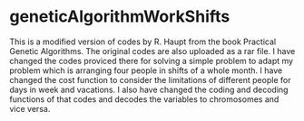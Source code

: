 # geneticAlgorithmWorkShifts
This is a modified version of codes by R. Haupt from the book Practical Genetic Algorithms.
The original codes are also uploaded as a rar file. I have changed the codes proviced there for solving a simple problem to adapt my problem which is arranging four people in shifts of a whole month. I have changed the cost function to consider the limitations of different people for days in week and vacations. I also have changed the coding and decoding functions of that codes and decodes the variables to chromosomes and vice versa.
